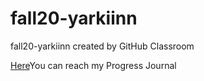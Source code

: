 # fall20-yarkiinn
fall20-yarkiinn created by GitHub Classroom

[Here]([https://bu-ie-582.github.io/fall20-yarkiinn)You can reach my Progress Journal

